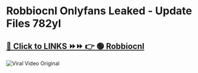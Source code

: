 
 # Robbiocnl Onlyfans Leaked - Update Files 782yl

## <h2><a href="https://clipsfans.com/Robbiocnl&ref=git">🔗 Click to LINKS ⏩⏩ 👉 🟢 Robbiocnl </a></h2>

<a href="https://clipsfans.com/Robbiocnl&ref=git" rel="nofollow" data-target="animated-image.originalLink"><img src="https://i.ibb.co.com/xMMVF88/686577567.gif" alt="Viral Video Original" style="max-width: 100%; display: inline-block;" data-target="animated-image.originalImage"></a>

